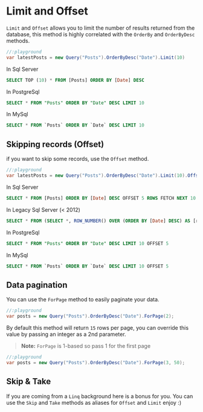 # Limit and Offset

`Limit` and `Offset` allows you to limit the number of results returned from the database, this method is highly correlated with the `OrderBy` and `OrderByDesc` methods.

```cs
//:playground
var latestPosts = new Query("Posts").OrderByDesc("Date").Limit(10)
```

In Sql Server
```sql
SELECT TOP (10) * FROM [Posts] ORDER BY [Date] DESC
```

In PostgreSql
```sql
SELECT * FROM "Posts" ORDER BY "Date" DESC LIMIT 10
```

In MySql

```sql
SELECT * FROM `Posts` ORDER BY `Date` DESC LIMIT 10
```

## Skipping records (Offset)

if you want to skip some records, use the `Offset` method.

```cs
//:playground
var latestPosts = new Query("Posts").OrderByDesc("Date").Limit(10).Offset(5);
```

In Sql Server
```sql
SELECT * FROM [Posts] ORDER BY [Date] DESC OFFSET 5 ROWS FETCH NEXT 10 ROWS
```

In Legacy Sql Server (&lt; 2012)
```sql
SELECT * FROM (SELECT *, ROW_NUMBER() OVER (ORDER BY [Date] DESC) AS [row_num] FROM [Posts]) AS [subquery] WHERE [row_num] BETWEEN 6 AND 15
```

In PostgreSql
```sql
SELECT * FROM "Posts" ORDER BY "Date" DESC LIMIT 10 OFFSET 5
```

In MySql
```sql
SELECT * FROM `Posts` ORDER BY `Date` DESC LIMIT 10 OFFSET 5
```

## Data pagination

You can use the `ForPage` method to easily paginate your data.

```cs
//:playground
var posts = new Query("Posts").OrderByDesc("Date").ForPage(2);
```

By default this method will return `15` rows per page, you can override this value by passing an integer as a 2nd parameter.

> **Note:** `ForPage` is 1-based so pass 1 for the first page


```cs
//:playground
var posts = new Query("Posts").OrderByDesc("Date").ForPage(3, 50);
```


## Skip & Take
If you are coming from a `Linq` background here is a bonus for you. You can use the `Skip` and `Take` methods as aliases for `Offset` and `Limit` enjoy :)